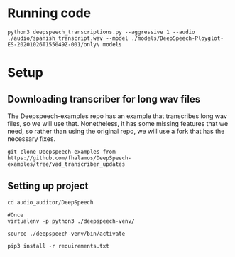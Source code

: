 # Running code

`python3 deepspeech_transcriptions.py --aggressive 1 --audio ./audio/spanish_transcript.wav --model ./models/DeepSpeech-Ployglot-ES-20201026T155049Z-001/only\ models`

# Setup

## Downloading transcriber for long wav files

The Deepspeech-examples repo has an example that transcribes long wav files, so we will use that. Nonetheless, it has some missing features that we need, so rather than using the original repo, we will use a fork that has the necessary fixes.

`git clone Deepspeech-examples from https://github.com/fhalamos/DeepSpeech-examples/tree/vad_transcriber_updates`

## Setting up project

```
cd audio_auditor/DeepSpeech

#Once
virtualenv -p python3 ./deepspeech-venv/

source ./deepspeech-venv/bin/activate

pip3 install -r requirements.txt
```
